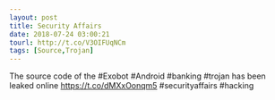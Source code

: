 ```yaml
---
layout: post
title: Security Affairs
date: 2018-07-24 03:00:21
tourl: http://t.co/V3OIFUqNCm
tags: [Source,Trojan]
---
```

The source code of the #Exobot #Android #banking #trojan has been leaked online
https://t.co/dMXxOonqm5
#securityaffairs #hacking